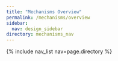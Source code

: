 ```yaml
---
title: "Mechanisms Overview"
permalink: /mechanisms/overview
sidebar:
  nav: design_sidebar
directory: mechanisms_nav
---
```


{% include nav_list nav=page.directory %}
